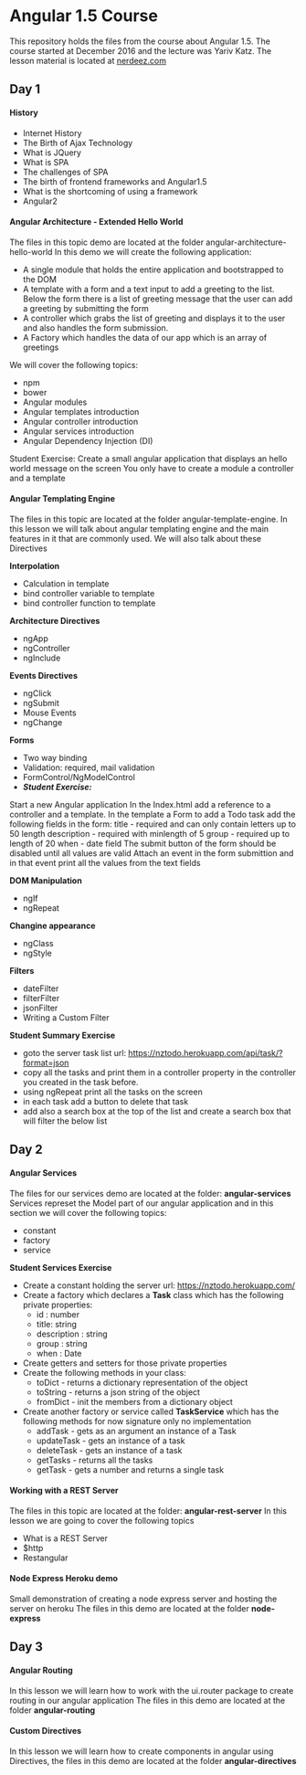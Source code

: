 # Angular 1.5 Course

This repository holds the files from the course about Angular 1.5.
The course started at December 2016 and the lecture was Yariv Katz. 
The lesson material is located at [nerdeez.com](https://www.nerdeez.com)

## Day 1

#### History

- Internet History
- The Birth of Ajax Technology
- What is JQuery
- What is SPA
- The challenges of SPA
- The birth of frontend frameworks and Angular1.5
- What is the shortcoming of using a framework
- Angular2

#### Angular Architecture - Extended Hello World

The files in this topic demo are located at the folder angular-architecture-hello-world
In this demo we will create the following application:
* A single module that holds the entire application and bootstrapped to the DOM
* A template with a form and a text input to add a greeting to the list. 
Below the form there is a list of greeting message that the user can add a 
greeting by submitting the form
* A controller which grabs the list of greeting and displays it to the user
and also handles the form submission.
* A Factory which handles the data of our app which is an array of greetings

We will cover the following topics: 
- npm
- bower
- Angular modules
- Angular templates introduction
- Angular controller introduction
- Angular services introduction
- Angular Dependency Injection (DI)

Student Exercise: 
Create a small angular application that displays an hello world message on the screen
You only have to create a module a controller and a template

#### Angular Templating Engine

The files in this topic are located at the folder angular-template-engine.
In this lesson we will talk about angular templating engine and the main features
in it that are commonly used. We will also talk about these Directives

**Interpolation**
- Calculation in template
- bind controller variable to template
- bind controller function to template

**Architecture Directives**
- ngApp
- ngController
- ngInclude

**Events Directives**
- ngClick
- ngSubmit
- Mouse Events
- ngChange

**Forms**
- Two way binding
- Validation: required, mail validation
- FormControl/NgModelControl
- ***Student Exercise:*** 

Start a new Angular application
In the Index.html add a reference to a controller and a template.
In the template a Form to add a Todo task add the following fields in the form:
title - required and can only contain letters up to 50 length
description - required with minlength of 5
group - required up to length of 20
when - date field
The submit button of the form should be disabled until all values are valid
Attach an event in the form submittion and in that event print all the values from the text fields

**DOM Manipulation**
- ngIf
- ngRepeat

**Changine appearance**
- ngClass
- ngStyle

**Filters**
- dateFilter
- filterFilter
- jsonFilter
- Writing a Custom Filter

**Student Summary Exercise**
- goto the server task list url: https://nztodo.herokuapp.com/api/task/?format=json
- copy all the tasks and print them in a controller property in the controller you created in the task before.
- using ngRepeat print all the tasks on the screen
- in each task add a button to delete that task
- add also a search box at the top of the list and create a search box that will filter the below list 

## Day 2

#### Angular Services

The files for our services demo are located at the folder: **angular-services**
Services represet the Model part of our angular application and in this section we will cover the 
following topics: 

- constant
- factory
- service

**Student Services Exercise**

- Create a constant holding the server url: https://nztodo.herokuapp.com/
- Create a factory which declares a **Task** class which has the following private properties: 
    * id : number
    * title: string
    * description : string
    * group : string
    * when : Date
- Create getters and setters for those private properties
- Create the following methods in your class:
    * toDict - returns a dictionary representation of the object
    * toString - returns a json string of the object
    * fromDict - init the members from a dictionary object
- Create another factory or service called **TaskService** which has the following methods for now signature only no implementation
    * addTask - gets as an argument an instance of a Task
    * updateTask - gets an instance of a task
    * deleteTask - gets an instance of a task
    * getTasks - returns all the tasks
    * getTask - gets a number and returns a single task
    
#### Working with a REST Server

The files in this topic are located at the folder: **angular-rest-server**
In this lesson we are going to cover the following topics

- What is a REST Server
- $http
- Restangular

#### Node Express Heroku demo

Small demonstration of creating a node express server and hosting the server on heroku
The files in this demo are located at the folder **node-express**

## Day 3

#### Angular Routing

In this lesson we will learn how to work with the ui.router package to create routing in our angular application
The files in this demo are located at the folder **angular-routing**

#### Custom Directives

In this lesson we will learn how to create components in angular using Directives, the files in this demo are located at 
the folder **angular-directives**